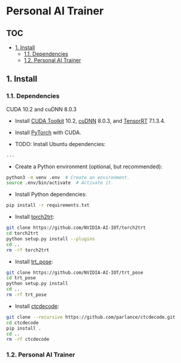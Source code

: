 # Personal AI Trainer

## TOC <!-- omit in toc -->
- [1. Install](#1-install)
  - [1.1. Dependencies](#11-dependencies)
  - [1.2. Personal AI Trainer](#12-personal-ai-trainer)

## 1. Install

### 1.1. Dependencies

 CUDA 10.2 and cuDNN 8.0.3
- Install [CUDA Toolkit](https://docs.nvidia.com/cuda/cuda-installation-guide-linux/index.html) 10.2, [cuDNN](https://docs.nvidia.com/deeplearning/cudnn/install-guide/index.html) 8.0.3, and [TensorRT](https://docs.nvidia.com/deeplearning/tensorrt/install-guide/index.html) 7.1.3.4.

- Install [PyTorch](https://pytorch.org/) with CUDA.

- TODO: Install Ubuntu dependencies:

```bash
...
```

- Create a Python environment (optional, but recommended):

```bash
python3 -m venv .env  # Create an environment.
source .env/bin/activate  # Activate it.
```

- Install Python dependencies:

```bash
pip install -r requirements.txt
```

- Install [torch2trt](https://github.com/NVIDIA-AI-IOT/torch2trt):

```bash
git clone https://github.com/NVIDIA-AI-IOT/torch2trt
cd torch2trt
python setup.py install --plugins
cd ..
rm -rf torch2trt
```

- Install [trt_pose](https://github.com/NVIDIA-AI-IOT/trt_pose):
```bash
git clone https://github.com/NVIDIA-AI-IOT/trt_pose
cd trt_pose
python setup.py install
cd ..
rm -rf trt_pose
```

- Install [ctcdecode](https://github.com/parlance/ctcdecode):

```bash
git clone --recursive https://github.com/parlance/ctcdecode.git
cd ctcdecode
pip install .
cd ..
rm -rf ctcdecode
```

### 1.2. Personal AI Trainer
